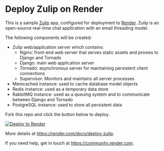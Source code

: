 # Deploy Zulip on Render

This is a sample [Zulip](https://zulip.com/) app, configured for deployment to [Render](https://render.com/). Zulip is an open-source real-time chat application with an email threading model. 

The following components will be created:

- Zulip web/application server which contains:
  - Nginx: front-end web server that serves static assets and proxies to Django and Tornado
  - Django: main web application server
  - Tornado: asynchronous server for maintaining persistent client connections
  - Supervisor: Monitors and maintains all server processes
- Memcached instance: used to cache database model objects
- Redis instance: used as a temporary data store
- RabbitMQ instance: used as a queuing system and to communicate between Django and Tornado
- PostgreSQL instance: used to store all persistent data

Fork this repo and click the button below to deploy.

[![Deploy to Render](http://render.com/images/deploy-to-render-button.svg)](https://render.com/deploy?repo=https://github.com/render-examples/zulip)

More details at https://render.com/docs/deploy-zulip.

If you need help, get in touch at https://community.render.com.

